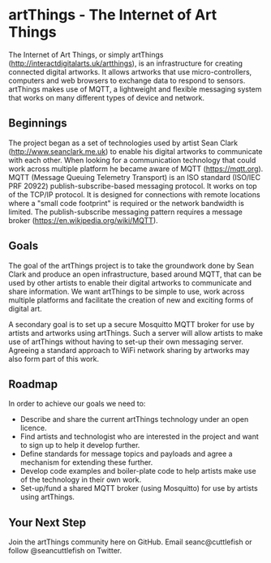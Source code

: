 # artThings - The Internet of Art Things

The Internet of Art Things, or simply artThings (http://interactdigitalarts.uk/artthings), is an infrastructure for creating connected digital artworks. It allows artworks that use micro-controllers, computers and web browsers to exchange data to respond to sensors. artThings makes use of MQTT, a lightweight and flexible messaging system that works on many different types of device and network.

## Beginnings

The project began as a set of technologies used by artist Sean Clark (http://www.seanclark.me.uk) to enable his digital artworks to communicate with each other. When looking for a communication technology that could work across multiple platform he became aware of MQTT (https://mqtt.org). MQTT (Message Queuing Telemetry Transport) is an ISO standard (ISO/IEC PRF 20922) publish-subscribe-based messaging protocol. It works on top of the TCP/IP protocol. It is designed for connections with remote locations where a "small code footprint" is required or the network bandwidth is limited. The publish-subscribe messaging pattern requires a message broker (https://en.wikipedia.org/wiki/MQTT).

## Goals

The goal of the artThings project is to take the groundwork done by Sean Clark and produce an open infrastructure, based around MQTT, that can be used by other artists to enable their digital artworks to communicate and share information. We want artThings to be simple to use, work across multiple platforms and facilitate the creation of new and exciting forms of digital art.

A secondary goal is to set up a secure Mosquitto MQTT broker for use by artists and artworks using artThings. Such a server will allow artists to make use of artThings without having to set-up their own messaging server. Agreeing a standard approach to WiFi network sharing by artworks may also form part of this work.

## Roadmap

In order to achieve our goals we need to:

- Describe and share the current artThings technology under an open licence.
- Find artists and technologist who are interested in the project and want to sign up to help it develop further.
- Define standards for message topics and payloads and agree a mechanism for extending these further.
- Develop code examples and boiler-plate code to help artists make use of the technology in their own work.
- Set-up/fund a shared MQTT broker (using Mosquitto) for use by artists using artThings.

## Your Next Step

Join the artThings community here on GitHub. Email seanc@cuttlefish or follow @seancuttlefish on Twitter.
